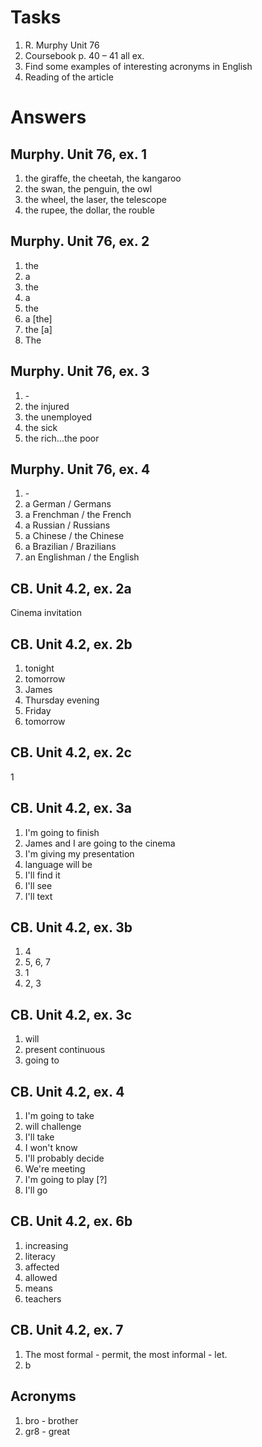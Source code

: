 # Tasks
1. R. Murphy Unit 76
2. Coursebook p. 40 – 41 all ex.
3. Find some examples of interesting acronyms in English
4. Reading of the article

# Answers
## Murphy. Unit 76, ex. 1
1. the giraffe, the cheetah, the kangaroo
2. the swan, the penguin, the owl
3. the wheel, the laser, the telescope
4. the rupee, the dollar, the rouble

## Murphy. Unit 76, ex. 2
1. the
2. a
3. the
4. a
5. the
6. a [the]
7. the [a]
8. The

## Murphy. Unit 76, ex. 3
1. \-
2. the injured
3. the unemployed
4. the sick
5. the rich...the poor

## Murphy. Unit 76, ex. 4
1. \-
2. a German / Germans
3. a Frenchman / the French
4. a Russian / Russians
5. a Chinese / the Chinese
6. a Brazilian / Brazilians
7. an Englishman / the English

## CB. Unit 4.2, ex. 2a
Cinema invitation

## CB. Unit 4.2, ex. 2b
1. tonight
2. tomorrow
3. James
4. Thursday evening
5. Friday
6. tomorrow

## CB. Unit 4.2, ex. 2c
1

## CB. Unit 4.2, ex. 3a
1. I'm going to finish
2. James and I are going to the cinema
3. I'm giving my presentation
4. language will be
5. I'll find it
6. I'll see
7. I'll text

## CB. Unit 4.2, ex. 3b
1. 4
2. 5, 6, 7
3. 1
4. 2, 3

## CB. Unit 4.2, ex. 3c
1. will
2. present continuous
3. going to

## CB. Unit 4.2, ex. 4
1. I'm going to take
2. will challenge
3. I'll take
4. I won't know
5. I'll probably decide
6. We're meeting
7. I'm going to play [?]
8. I'll go

## CB. Unit 4.2, ex. 6b
1. increasing
2. literacy
3. affected
4. allowed
5. means
6. teachers

## CB. Unit 4.2, ex. 7
1. The most formal - permit, the most informal - let.
2. b

## Acronyms
1. bro - brother
2. gr8 - great

